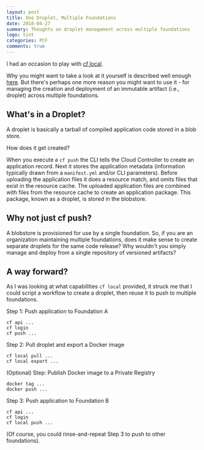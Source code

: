 ```yaml
---
layout: post
title: One Droplet, Multiple Foundations
date: 2018-04-27
summary: Thoughts on droplet management across multiple foundations
logo: tint
categories: PCF
comments: true
---
```


I had an occasion to play with [cf local](https://github.com/cloudfoundry-incubator/cflocal). 

Why you might want to take a look at it yourself is described well enough [here](https://pivotal.io/cf-local).  But there's perhaps one more reason you might want to use it - for managing the creation and deployment of an immutable artifact (i.e., droplet) across multiple foundations.

## What's in a Droplet?

A droplet is basically a tarball of compiled application code stored in a blob store. 

How does it get created? 

When you execute a `cf push` the CLI tells the Cloud Controller to create an application record.  Next it stores the application metadata (information typically drawn from a `manifest.yml` and/or CLI parameters). Before uploading the application files it does a resource match, and omits files that exist in the resource cache.  The uploaded application files are combined with files from the resource cache to create an application package.  This package, known as a droplet, is stored in the blobstore.

## Why not just cf push?

A blobstore is provisioned for use by a single foundation. So, if you are an organization maintaining multiple foundations, does it make sense to create separate droplets for the same code release? Why wouldn't you simply manage and deploy from a single repository of versioned artifacts? 

## A way forward?

As I was looking at what capabilities `cf local` provided, it struck me that I could script a workflow to create a droplet, then reuse it to push to multiple foundations. 

Step 1:  Push application to Foundation A

```
cf api ...
cf login
cf push ...
```

Step 2:  Pull droplet and export a Docker image
```
cf local pull ...
cf local export ...
```

(Optional) Step:  Publish Docker image to a Private Registry

```
docker tag ...
docker push ...
```

Step 3: Push application to Foundation B

```
cf api ...
cf login
cf local push ...
```

(Of course, you could rinse-and-repeat Step 3 to push to other foundations).